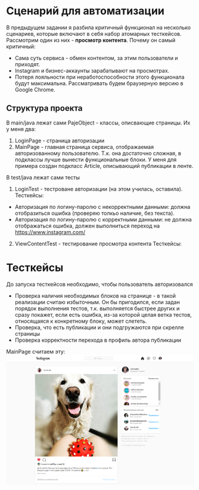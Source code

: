 # Сценарий для автоматизации
В предыдущем задании я разбила критичный функционал на несколько сценариев, которые включают в себя набор атомарных тесткейсов.
Рассмотрим один из них - **просмотр контента**. 
Почему он самый критичный:
* Сама суть сервиса - обмен контентом, за этим пользователи и приходят.
* Instagram и бизнес-аккаунты зарабатывают на просмотрах.
* Потеря лояльности при неработоспособности этого функционала будут максимальна.
Рассматривать будем браузерную версию в Google Chrome.

## Структура проекта
В main/java лежат сами PajeObject - классы, описвающие страницы. Их у меня два:
1. LoginPage - страница авторизации
2. MainPage - главная страница сервиса, отображаемая авторизованному пользователю. Т.к. она достаточно сложная, в подклассы лучше вынести функциональные блоки. У меня для примера создан подкласс Article, описывающий публикации в ленте. 

В test/java лежат сами тесты
1. LoginTest - тестроване авторизации (на этом училась, оставила). 
Тесткейсы:
* Авторизация по логину-паролю с некорректными данными: должна отобразиться ошибка (проверяю толкьо наличие, без текста).
* Авторизация по логину-паролю с корректными данными: не должна отображаться ошибка, должен выполниться переход на https://www.instagram.com/
2. ViewContentTest - тестирование просмотра контента
Тесткейсы:

# Тесткейсы
До запуска тесткейсов необходимо, чтобы пользователь авторизовался
* Проверка наличия необходимых блоков на странице - в такой реализации считаю избыточным. Он бы пригодился, если задан порядок выполнения тестов, т.к. выполняется быстрее других и сразу покажет, если есть ошибка, из-за которой целая ветка тестов, относящаяся к конкретному блоку, может слететь.
* Проверка, что есть публикации и они подгружаются при скрелле страницы
* Проверка корректности перехода в профиль автора публикации

MainPage считаем эту:
![](PageInsta.png)

